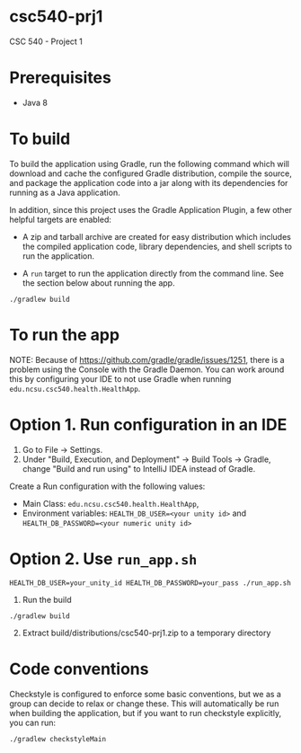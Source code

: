 # csc540-prj1
CSC 540 - Project 1

# Prerequisites

* Java 8


# To build
To build the application using Gradle, run the following command which will download and cache the configured Gradle distribution, compile the source, and package the application code into a jar along with its dependencies for running as a Java application.

In addition, since this project uses the Gradle Application Plugin, a few other helpful targets are enabled:
* A zip and tarball archive are created for easy distribution which includes the compiled application code, library dependencies, and shell scripts to run the application.

* A `run` target to run the application directly from the command line. See the section below about running the app. 

```
./gradlew build
```

# To run the app

NOTE: Because of https://github.com/gradle/gradle/issues/1251, there is a problem using the Console with the Gradle Daemon.
You can work around this by configuring your IDE to not use Gradle when running `edu.ncsu.csc540.health.HealthApp`.

# Option 1. Run configuration in an IDE
1. Go to File -> Settings.
2. Under "Build, Execution, and Deployment" -> Build Tools -> Gradle, change "Build and run using" to IntelliJ IDEA instead of Gradle.

Create a Run configuration with the following values:
* Main Class: `edu.ncsu.csc540.health.HealthApp`, 
* Environment variables: `HEALTH_DB_USER=<your unity id>` and `HEALTH_DB_PASSWORD=<your numeric unity id>` 

# Option 2. Use `run_app.sh`
```
HEALTH_DB_USER=your_unity_id HEALTH_DB_PASSWORD=your_pass ./run_app.sh
```


1. Run the build 
```
./gradlew build
```
2. Extract build/distributions/csc540-prj1.zip to a temporary directory



# Code conventions
Checkstyle is configured to enforce some basic conventions, but we as a group can decide to relax or change these. This
will automatically be run when building the application, but if you want to run checkstyle explicitly, you can run:

```
./gradlew checkstyleMain
```
